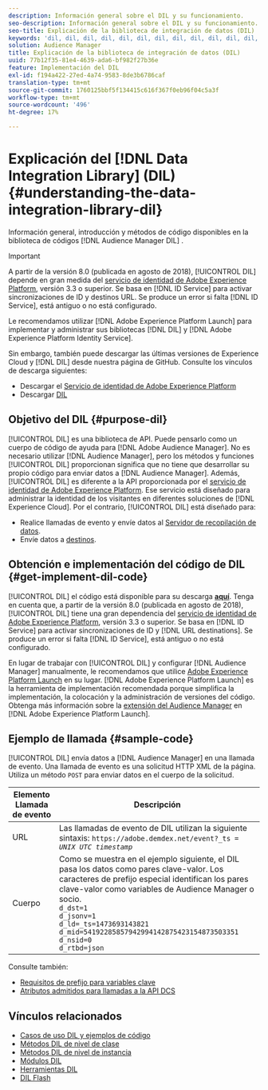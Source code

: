 ```yaml
---
description: Información general sobre el DIL y su funcionamiento.
seo-description: Información general sobre el DIL y su funcionamiento.
seo-title: Explicación de la biblioteca de integración de datos (DIL)
keywords: 'dil, dil, dil, dil, dil, dil, dil, dil, dil, dil, dil, dil, dil, dil, dil, dil, dil, dil, dil, dil, dil, dil, dil, dil, dil, dil, dil, dil, dil, dil, dil, dil, dil, dil, dil, dil, dil, dil, dil, dil, dil, dil, dil, dil l, '
solution: Audience Manager
title: Explicación de la biblioteca de integración de datos (DIL)
uuid: 77b12f35-81e4-4639-ada6-bf982f27b36e
feature: Implementación del DIL
exl-id: f194a422-27ed-4a74-9583-8de3b6786caf
translation-type: tm+mt
source-git-commit: 1760125bbf5f134415c616f367f0eb96f04c5a3f
workflow-type: tm+mt
source-wordcount: '496'
ht-degree: 17%

---
```


# Explicación del [!DNL Data Integration Library] (DIL){#understanding-the-data-integration-library-dil}

Información general, introducción y métodos de código disponibles en la biblioteca de códigos [!DNL Audience Manager DIL] .

>[!IMPORTANT]
>
>A partir de la versión 8.0 (publicada en agosto de 2018), [!UICONTROL DIL] depende en gran medida del [servicio de identidad de Adobe Experience Platform](https://docs.adobe.com/content/help/es-ES/id-service/using/home.html), versión 3.3 o superior. Se basa en [!DNL ID Service] para activar sincronizaciones de ID y destinos URL. Se produce un error si falta [!DNL ID Service], está antiguo o no está configurado.
>
>Le recomendamos utilizar [!DNL Adobe Experience Platform Launch] para implementar y administrar sus bibliotecas [!DNL DIL] y [!DNL Adobe Experience Platform Identity Service].

Sin embargo, también puede descargar las últimas versiones de Experience Cloud y [!DNL DIL] desde nuestra página de GitHub. Consulte los vínculos de descarga siguientes:

* Descargar el [Servicio de identidad de Adobe Experience Platform](https://github.com/Adobe-Marketing-Cloud/id-service/releases)
* Descargar [DIL](https://github.com/Adobe-Marketing-Cloud/dil/releases)

## Objetivo del DIL {#purpose-dil}

[!UICONTROL DIL] es una biblioteca de API. Puede pensarlo como un cuerpo de código de ayuda para [!DNL Adobe Audience Manager]. No es necesario utilizar [!DNL Audience Manager], pero los métodos y funciones [!UICONTROL DIL] proporcionan significa que no tiene que desarrollar su propio código para enviar datos a [!DNL Audience Manager]. Además, [!UICONTROL DIL] es diferente a la API proporcionada por el [servicio de identidad de Adobe Experience Platform](https://docs.adobe.com/content/help/en/id-service/using/home.html). Ese servicio está diseñado para administrar la identidad de los visitantes en diferentes soluciones de [!DNL Experience Cloud]. Por el contrario, [!UICONTROL DIL] está diseñado para:

* Realice llamadas de evento y envíe datos al [Servidor de recopilación de datos](../reference/system-components/components-data-collection.md).
* Envíe datos a [destinos](../features/destinations/destinations.md).

## Obtención e implementación del código de DIL {#get-implement-dil-code}

[!UICONTROL DIL] el código está disponible para su descarga  **[aquí](https://github.com/Adobe-Marketing-Cloud/dil/releases)**. Tenga en cuenta que, a partir de la versión 8.0 (publicada en agosto de 2018), [!UICONTROL DIL] tiene una gran dependencia del [servicio de identidad de Adobe Experience Platform](https://docs.adobe.com/content/help/en/id-service/using/home.html), versión 3.3 o superior. Se basa en [!DNL ID Service] para activar sincronizaciones de ID y [!DNL URL destinations]. Se produce un error si falta [!DNL ID Service], está antiguo o no está configurado.

En lugar de trabajar con [!UICONTROL DIL] y configurar [!DNL Audience Manager] manualmente, le recomendamos que utilice [Adobe Experience Platform Launch](https://experienceleague.adobe.com/docs/launch/using/home.html) en su lugar. [!DNL Adobe Experience Platform Launch] es la herramienta de implementación recomendada porque simplifica la implementación, la colocación y la administración de versiones del código. Obtenga más información sobre la [extensión del Audience Manager](https://experienceleague.adobe.com/docs/launch/using/extensions-ref/adobe-extension/audience-manager/overview.html) en [!DNL Adobe Experience Platform Launch].

## Ejemplo de llamada {#sample-code}

[!UICONTROL DIL] envía datos a  [!DNL Audience Manager] en una llamada de evento. Una llamada de evento es una solicitud HTTP XML de la página. Utiliza un método `POST` para enviar datos en el cuerpo de la solicitud.

| Elemento Llamada de evento | Descripción |
|--- |--- |
| URL | Las llamadas de evento de DIL utilizan la siguiente sintaxis: `https://adobe.demdex.net/event?_ts =` *`UNIX UTC timestamp`* |
| Cuerpo | Como se muestra en el ejemplo siguiente, el DIL pasa los datos como pares clave-valor. Los caracteres de prefijo especial identifican los pares clave-valor como variables de Audience Manager o socio.<br>`d_dst=1`<br>`d_jsonv=1`<br>`d_ld=_ts=1473693143821`<br>`d_mid=54192285857942994142875423154873503351`<br>`d_nsid=0`<br>`d_rtbd=json`<br> |

Consulte también:
* [Requisitos de prefijo para variables clave](../features/traits/trait-variable-prefixes.md)
* [Atributos admitidos para llamadas a la API DCS](../api/dcs-intro/dcs-api-reference/dcs-keys.md)

## Vínculos relacionados

* [Casos de uso DIL y ejemplos de código](/help/using/dil/dil-use-cases.md)
* [Métodos DIL de nivel de clase ](/help/using/dil/dil-class-overview/dil-start.md)
* [Métodos DIL de nivel de instancia](/help/using/dil/dil-instance-methods.md)
* [Módulos DIL](/help/using/dil/dil-modules.md)
* [Herramientas DIL](/help/using/dil/dil-tools.md)
* [DIL Flash](/help/using/dil/dil-flash.md)
